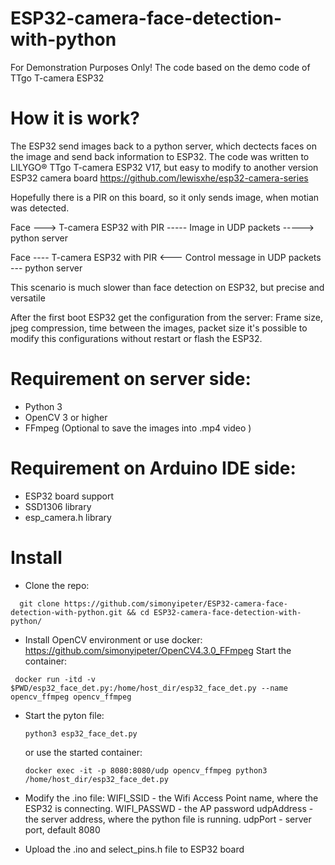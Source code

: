 # ESP32-camera-face-detection-with-python
For Demonstration Purposes Only!
The code based on the demo code of TTgo T-camera ESP32

# How it is work?
The ESP32 send images back to a python server, which dectects faces on the image and send back information to ESP32.
The code was written to LILYGO® TTgo T-camera ESP32 V17, but easy to modify to another version ESP32 camera board
https://github.com/lewisxhe/esp32-camera-series

Hopefully there is a PIR on this board, so it only sends image, when motian was detected.

Face ---> T-camera ESP32 with PIR ----- Image in UDP packets -----> python server

Face ---- T-camera ESP32 with PIR <--- Control message in UDP packets  --- python server

This scenario is much slower than face detection on ESP32, but precise and versatile

After the first boot ESP32 get the configuration from the server:
Frame size, jpeg compression, time between the images, packet size
it's possible to modify this configurations without restart or flash the ESP32.

# Requirement on server side:
- Python 3
- OpenCV 3 or higher
- FFmpeg (Optional to save the images into .mp4 video )

# Requirement on Arduino IDE side:
- ESP32 board support
- SSD1306 library
- esp_camera.h library

# Install
- Clone the repo:
```  
  git clone https://github.com/simonyipeter/ESP32-camera-face-detection-with-python.git && cd ESP32-camera-face-detection-with-python/
```  
- Install OpenCV environment or use docker:  https://github.com/simonyipeter/OpenCV4.3.0_FFmpeg
Start the container:
 ``` 
  docker run -itd -v $PWD/esp32_face_det.py:/home/host_dir/esp32_face_det.py --name opencv_ffmpeg opencv_ffmpeg
 ```  
- Start the pyton file:
  ```
  python3 esp32_face_det.py
  ```
  or use the started container:
  ```
  docker exec -it -p 8080:8080/udp opencv_ffmpeg python3 /home/host_dir/esp32_face_det.py
  ```
- Modify the .ino file:
WIFI_SSID - the Wifi Access Point name, where the ESP32 is connecting.
WIFI_PASSWD - the AP password
udpAddress - the server address, where the python file is running.
udpPort - server port, default 8080

- Upload the .ino and select_pins.h file to ESP32 board



